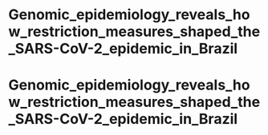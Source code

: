 # Genomic_epidemiology_reveals_how_restriction_measures_shaped_the_SARS-CoV-2_epidemic_in_Brazil
# Genomic_epidemiology_reveals_how_restriction_measures_shaped_the_SARS-CoV-2_epidemic_in_Brazil
